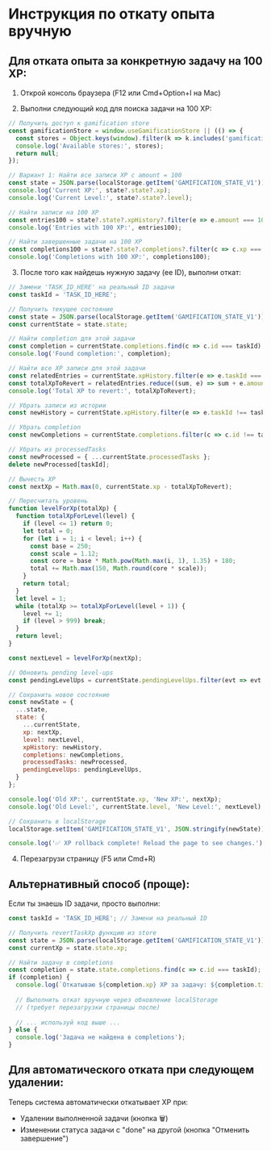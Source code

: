 # Инструкция по откату опыта вручную

## Для отката опыта за конкретную задачу на 100 XP:

1. Открой консоль браузера (F12 или Cmd+Option+I на Mac)

2. Выполни следующий код для поиска задачи на 100 XP:

```javascript
// Получить доступ к gamification store
const gamificationStore = window.useGamificationStore || (() => {
  const stores = Object.keys(window).filter(k => k.includes('gamification'));
  console.log('Available stores:', stores);
  return null;
});

// Вариант 1: Найти все записи XP с amount = 100
const state = JSON.parse(localStorage.getItem('GAMIFICATION_STATE_V1'));
console.log('Current XP:', state?.state?.xp);
console.log('Current Level:', state?.state?.level);

// Найти записи на 100 XP
const entries100 = state?.state?.xpHistory?.filter(e => e.amount === 100);
console.log('Entries with 100 XP:', entries100);

// Найти завершенные задачи на 100 XP
const completions100 = state?.state?.completions?.filter(c => c.xp === 100);
console.log('Completions with 100 XP:', completions100);
```

3. После того как найдешь нужную задачу (ее ID), выполни откат:

```javascript
// Замени 'TASK_ID_HERE' на реальный ID задачи
const taskId = 'TASK_ID_HERE';

// Получить текущее состояние
const state = JSON.parse(localStorage.getItem('GAMIFICATION_STATE_V1'));
const currentState = state.state;

// Найти completion для этой задачи
const completion = currentState.completions.find(c => c.id === taskId);
console.log('Found completion:', completion);

// Найти все XP записи для этой задачи
const relatedEntries = currentState.xpHistory.filter(e => e.taskId === taskId);
const totalXpToRevert = relatedEntries.reduce((sum, e) => sum + e.amount, 0);
console.log('Total XP to revert:', totalXpToRevert);

// Убрать записи из истории
const newHistory = currentState.xpHistory.filter(e => e.taskId !== taskId);

// Убрать completion
const newCompletions = currentState.completions.filter(c => c.id !== taskId);

// Убрать из processedTasks
const newProcessed = { ...currentState.processedTasks };
delete newProcessed[taskId];

// Вычесть XP
const nextXp = Math.max(0, currentState.xp - totalXpToRevert);

// Пересчитать уровень
function levelForXp(totalXp) {
  function totalXpForLevel(level) {
    if (level <= 1) return 0;
    let total = 0;
    for (let i = 1; i < level; i++) {
      const base = 250;
      const scale = 1.12;
      const core = base * Math.pow(Math.max(i, 1), 1.35) + 180;
      total += Math.max(150, Math.round(core * scale));
    }
    return total;
  }
  let level = 1;
  while (totalXp >= totalXpForLevel(level + 1)) {
    level += 1;
    if (level > 999) break;
  }
  return level;
}

const nextLevel = levelForXp(nextXp);

// Обновить pending level-ups
const pendingLevelUps = currentState.pendingLevelUps.filter(evt => evt.level <= nextLevel);

// Сохранить новое состояние
const newState = {
  ...state,
  state: {
    ...currentState,
    xp: nextXp,
    level: nextLevel,
    xpHistory: newHistory,
    completions: newCompletions,
    processedTasks: newProcessed,
    pendingLevelUps: pendingLevelUps,
  }
};

console.log('Old XP:', currentState.xp, 'New XP:', nextXp);
console.log('Old Level:', currentState.level, 'New Level:', nextLevel);

// Сохранить в localStorage
localStorage.setItem('GAMIFICATION_STATE_V1', JSON.stringify(newState));

console.log('✅ XP rollback complete! Reload the page to see changes.');
```

4. Перезагрузи страницу (F5 или Cmd+R)

## Альтернативный способ (проще):

Если ты знаешь ID задачи, просто выполни:

```javascript
const taskId = 'TASK_ID_HERE'; // Замени на реальный ID

// Получить revertTaskXp функцию из store
const state = JSON.parse(localStorage.getItem('GAMIFICATION_STATE_V1'));
const currentXp = state.state.xp;

// Найти задачу в completions
const completion = state.state.completions.find(c => c.id === taskId);
if (completion) {
  console.log(`Откатываю ${completion.xp} XP за задачу: ${completion.title}`);
  
  // Выполнить откат вручную через обновление localStorage
  // (требует перезагрузки страницы после)
  
  // ... используй код выше ...
} else {
  console.log('Задача не найдена в completions');
}
```

## Для автоматического отката при следующем удалении:

Теперь система автоматически откатывает XP при:
- Удалении выполненной задачи (кнопка 🗑️)
- Изменении статуса задачи с "done" на другой (кнопка "Отменить завершение")
